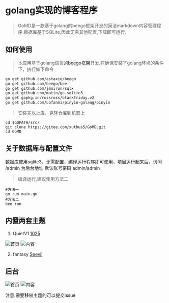 # golang实现的博客程序

> GoMD是一款基于golang的beego框架开发的简洁markdown内容管理程序.数据库基于SQLite,因此无需其他配置,下载即可运行.

## 如何使用

> 本应用基于golang语言的[beego框架](https://beego.me/)开发,在确保安装了golang环境的条件下，执行如下命令

```bash
go get github.com/astaxie/beego
go get github.com/beego/bee
go get github.com/jmoiron/sqlx
go get github.com/mattn/go-sqlite3
go get gopkg.in/russross/blackfriday.v2
go get github.com/Lofanmi/pinyin-golang/pinyin
```

> 安装完以上库，克隆仓库到机器上

```shell
cd $GOPATH/src/
git clone https://gitee.com/xuthus5/GoMD.git
cd GoMD
```

## 关于数据库与配置文件

数据库使用sqlite3，无需配置，编译运行程序即可使用，项目运行起来后，访问 /admin 为后台地址 默认账号密码 admin/admin

> 编译运行,建议使用方法二

```
#方法一
go run main.go
#方法二
bee run
```

## 内置两套主题

1. QuietV1 [1025](https://1025.me/)

![首页](http://dl.xuthus.cc/q-i.png)
![内容](http://dl.xuthus.cc/q-a.png)

2. fantasy [Seevil](https://github.com/Seevil/fantasy)

## 后台

![首页](http://dl.xuthus.cc/admin.png)
![内容](http://dl.xuthus.cc/admin-a.png)

注意:需要移植主题的可以提交issue
